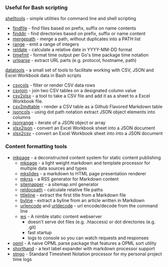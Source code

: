 
### Useful for Bash scripting

[shelltools](/shelltools/) - simple utilities for command line and shell scripting

+ [findfile](/shelltools/findfile.html) - find files based on prefix, suffix on name contents
+ [finddir](/shelltools/finddir.html) - find directories based on prefix, suffix or name content
+ [mergepath](/shelltools/mergepath.html) - merge a path, without duplicates into a PATH list
+ [range](/shelltools/range.html) - emit a range of integers
+ [reldate](/shelltools/reldate.html) - calculate a relative date in YYYY-MM-DD format
+ [timefmt](/shelltools/timefmt.html) - format time output per Go's time package time notation
+ [urlparse](/shelltools/urlparse.html) - extract URL parts (e.g. protocol, hostname, path)


[datatools](http://caltechlibrary.github.io/datatools/) - a small set of tools to facilitate working with CSV, JSON and Excel Workbook data in Bash scripts

+ [csvcols](http://caltechlibrary.github.io/datatools/csvcols.html) - filter or render CSV data rows 
+ [csvjoin](http://caltechlibrary.github.io/datatools/csvjoin.html) - join two CSV tables on a designated column value
+ [csv2xlsx](http://caltechlibrary.github.io/datatools/csv2xlsx.html) - a tool to take a CSV file and add it as a sheet to a Excel Workbook file.
+ [csv2mdtable](http://caltechlibrary.github.io/datatools/csv2mdtable.html) - render a CSV table as a Github Flavored Markdown table
+ [jsoncols](http://caltechlibrary.github.io/datatools/jsoncols.html) - using dot path notation extract JSON object elements into columns
+ [jsonrange](http://caltechlibrary.github.io/datatools/jsonrange.html) - iterate of a JSON object or array
+ [xlsx2json](http://caltechlibrary.github.io/datatools/xlsx2json.html) - convert an Excel Workbook sheet into a JSON document
+ [xlsx2csv](http://caltechlibrary.github.io/datatools/xlsx2csv.html) - convert an Excel Workbook sheet into into a JSON document


### Content formatting tools

+ [mkpage](/mkpage/) - a deconstructed content system for static content publishing
    + [mkpage](/mkpage/mkpage.html) - a light weight markdown and template processor for multiple data sources and types
    + [mkslides](/mkpage/mkslides.html) - a markdown to HTML page presentation renderer
    + [mkrss](/mkpage/mkrss.html) - a RSS generator for Markdown content
    + [sitemapper](/mkpage/sitemapper.html) - a sitemap.xml generator
    + [reldocpath](/mkpage/reldocpath.html) - calculate relative file paths
    + [titleline](/mkpage/titleline.html) - extract the first title from a Markdown file
    + [byline](/mkpage/byline.html) - extract a byline from an article written in Markdown
    + [urlencode](/mkpage/urlencode.html) and [urldecode](/mkpage/urldecode.html) - url encode/decode from the command line
    + [ws](/mkpage/ws) - A nimble static content webserver
        + doesn't serve dot files (e.g. .htaccess) or dot directories (e.g. .git)
        + fast startup
        + logs to console so you can watch requests and responses
+ [opml](/opml/) - A naive OPML parse package that features a OPML sort utility
+ [shorthand](/shorthand/) - a text label expander with markdown processor support
+ [stngo](/stngo/) - Standard Timesheet Notation processor for my personal project time logs


